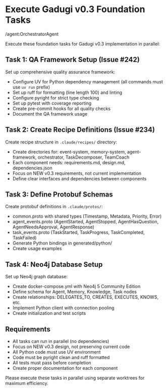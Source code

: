 # Execute Gadugi v0.3 Foundation Tasks

/agent:OrchestratorAgent

Execute these foundation tasks for Gadugi v0.3 implementation in parallel:

## Task 1: QA Framework Setup (Issue #242)
Set up comprehensive quality assurance framework:
- Configure UV for Python dependency management (all commands must use `uv run` prefix)
- Set up ruff for formatting (line length 100) and linting
- Configure pyright for strict type checking
- Set up pytest with coverage reporting
- Create pre-commit hooks for all quality checks
- Document the QA framework usage

## Task 2: Create Recipe Definitions (Issue #234)
Create recipe structure in `.claude/recipes/` directory:
- Create directories for: event-system, memory-system, agent-framework, orchestrator, TaskDecomposer, TeamCoach
- Each component needs: requirements.md, design.md, dependencies.json
- Focus on NEW v0.3 requirements, not current implementation
- Define clear interfaces and dependencies between components

## Task 3: Define Protobuf Schemas
Create protobuf definitions in `.claude/protos/`:
- common.proto with shared types (Timestamp, Metadata, Priority, Error)
- agent_events.proto (AgentStarted, AgentStopped, AgentHasQuestion, AgentNeedsApproval, AgentResponse)
- task_events.proto (TaskStarted, TaskProgress, TaskCompleted, TaskFailed)
- Generate Python bindings in generated/python/
- Create usage examples

## Task 4: Neo4j Database Setup  
Set up Neo4j graph database:
- Create docker-compose.yml with Neo4j 5 Community Edition
- Define schema for Agent, Memory, Knowledge, Task nodes
- Create relationships: DELEGATES_TO, CREATES, EXECUTES, KNOWS, etc.
- Implement Python client with connection pooling
- Create initialization and test scripts

## Requirements
- All tasks can run in parallel (no dependencies)
- Focus on NEW v0.3 design, not preserving current code
- All Python code must use UV environment
- Code must be pyright clean and ruff formatted
- All tests must pass before completion
- Create proper documentation for each component

Please execute these tasks in parallel using separate worktrees for maximum efficiency.
